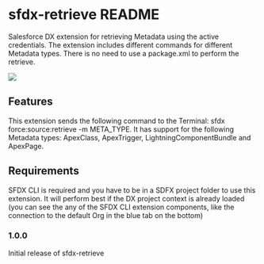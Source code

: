 # sfdx-retrieve README

Salesforce DX extension for retrieving Metadata using the active credentials.
The extension includes different commands for different Metadata types.
There is no need to use a package.xml to perform the retrieve.

![](https://gfycat.com/equatorialaptfalcon)

## Features

This extension sends the following command to the Terminal: sfdx force:source:retrieve -m META_TYPE.
It has support for the following Metadata types: ApexClass, ApexTrigger, LightningComponentBundle and ApexPage.

## Requirements

SFDX CLI is required and you have to be in a SDFX project folder to use this extension.
It will perform best if the DX project context is already loaded (you can see the any of the SFDX CLI extension components, like the connection to the default Org in the blue tab on the bottom)


### 1.0.0

Initial release of sfdx-retrieve
